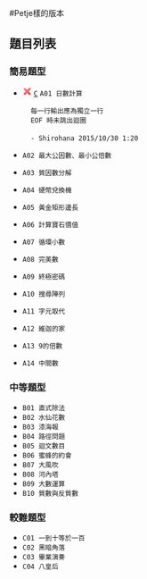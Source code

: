 #Petje樣的版本

## 題目列表

### 簡易題型
- ![error][] [`C`](A-01.c) `A01 日數計算`

		每一行輸出應為獨立一行
		EOF 時未跳出迴圈
		
		- Shirohana 2015/10/30 1:20

- `A02 最大公因數、最小公倍數`
- `A03 質因數分解`
- `A04 硬幣兌換機`
- `A05 黃金矩形邊長`
- `A06 計算寶石價值`
- `A07 循環小數`
- `A08 完美數`
- `A09 終極密碼`
- `A10 搜尋陣列`
- `A11 字元取代`
- `A12 維迦的家`
- `A13 9的倍數`
- `A14 中間數`

### 中等題型
- `B01 直式除法`
- `B02 水仙花數`
- `B03 漆海報`
- `B04 路徑問題`
- `B05 迴文數目`
- `B06 蜜蜂的約會`
- `B07 大風吹`
- `B08 河內塔`
- `B09 大數運算`
- `B10 質數與反質數`

### 較難題型
- `C01 一到十等於一百`
- `C02 黑暗角落`
- `C03 畢業演奏`
- `C04 八皇后`

[ok]: <../image/check.png>
[error]: <../image/cross.png>
[warning]: <../image/warning.png>
